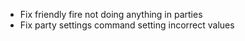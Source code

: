 - Fix friendly fire not doing anything in parties
- Fix party settings command setting incorrect values